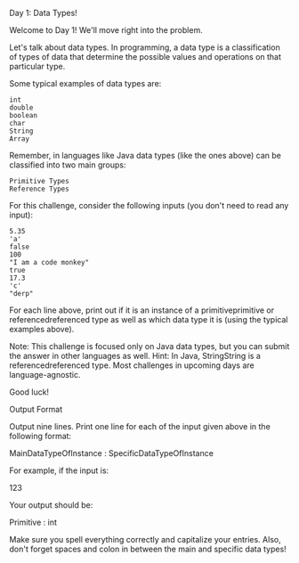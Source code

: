  Day 1: Data Types! 
 
 Welcome to Day 1! We'll move right into the problem.

Let's talk about data types. In programming, a data type is a classification of types of data that determine the possible values and operations on that particular type.

Some typical examples of data types are:

    int
    double
    boolean
    char
    String
    Array

Remember, in languages like Java data types (like the ones above) can be classified into two main groups:

    Primitive Types
    Reference Types

For this challenge, consider the following inputs (you don't need to read any input):

    5.35
    'a'
    false
    100
    "I am a code monkey"
    true
    17.3
    'c'
    "derp"

For each line above, print out if it is an instance of a primitiveprimitive or referencedreferenced type as well as which data type it is (using the typical examples above).

Note: This challenge is focused only on Java data types, but you can submit the answer in other languages as well. Hint: In Java, StringString is a referencedreferenced type. Most challenges in upcoming days are language-agnostic.

Good luck!

Output Format

Output nine lines. Print one line for each of the input given above in the following format:

MainDataTypeOfInstance : SpecificDataTypeOfInstance

For example, if the input is:

123

Your output should be:

Primitive : int

Make sure you spell everything correctly and capitalize your entries. Also, don't forget spaces and colon in between the main and specific data types! 